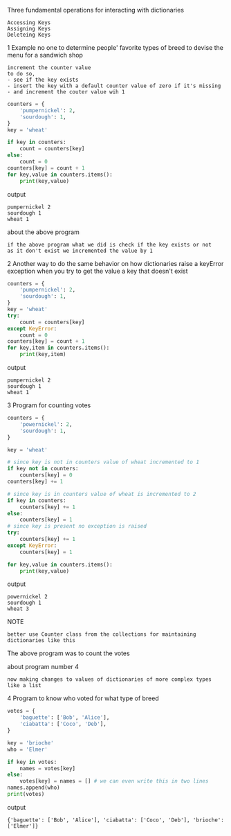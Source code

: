 Three fundamental operations for interacting with dictionaries
```text
Accessing Keys
Assigning Keys
Deleteing Keys
```

1 Example no one to determine people' favorite types of breed to devise the menu for a sandwich shop
```text
increment the counter value
to do so, 
- see if the key exists 
- insert the key with a default counter value of zero if it's missing
- and increment the couter value wih 1
```
```python
counters = {
    'pumpernickel': 2,
    'sourdough': 1,
}
key = 'wheat'

if key in counters:
    count = counters[key]
else:
    count = 0
counters[key] = count + 1
for key,value in counters.items():
    print(key,value)
```
output
```text
pumpernickel 2
sourdough 1
wheat 1
```
about the above program 
```
if the above program what we did is check if the key exists or not 
as it don't exist we incremented the value by 1
```

2 Another way to do the same behavior on how dictionaries raise a keyError exception when you try to get the value a key that doesn't exist
```python
counters = {
    'pumpernickel': 2,
    'sourdough': 1,
}
key = 'wheat'
try:
    count = counters[key]
except KeyError:
    count = 0
counters[key] = count + 1
for key,item in counters.items():
    print(key,item)
```
output
```text
pumpernickel 2
sourdough 1
wheat 1 
```

3 Program for counting votes
```python
counters = {
    'powernickel': 2,
    'sourdough': 1,
}

key = 'wheat'

# since key is not in counters value of wheat incremented to 1
if key not in counters:
    counters[key] = 0
counters[key] += 1 

# since key is in counters value of wheat is incremented to 2
if key in counters:
    counters[key] += 1
else:
    counters[key] = 1
# since key is present no exception is raised
try:
    counters[key] += 1
except KeyError:
    counters[key] = 1

for key,value in counters.items():
    print(key,value)
```
output
```text
powernickel 2
sourdough 1
wheat 3
```
NOTE
```text
better use Counter class from the collections for maintaining dictionaries like this
````

The above program was to count the votes

about program number 4
```text
now making changes to values of dictionaries of more complex types
like a list
```

4 Program to know who voted for what type of breed
```python
votes = {
    'baguette': ['Bob', 'Alice'],
    'ciabatta': ['Coco', 'Deb'],
}

key = 'brioche'
who = 'Elmer'

if key in votes:
    names = votes[key]
else:
    votes[key] = names = [] # we can even write this in two lines
names.append(who)
print(votes)
```
output
```text
{'baguette': ['Bob', 'Alice'], 'ciabatta': ['Coco', 'Deb'], 'brioche': ['Elmer']}
```
